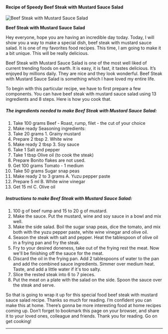             

#### Recipe of Speedy Beef Steak with Mustard Sauce Salad

![Beef Steak with Mustard Sauce Salad](https://img-global.cpcdn.com/recipes/4628786747277312/751x532cq70/beef-steak-with-mustard-sauce-salad-recipe-main-photo.jpg)

**Beef Steak with Mustard Sauce Salad**

Hey everyone, hope you are having an incredible day today. Today, I will show you a way to make a special dish, beef steak with mustard sauce salad. It is one of my favorites food recipes. This time, I am going to make it a bit unique. This will be really delicious.

Beef Steak with Mustard Sauce Salad is one of the most well liked of current trending foods on earth. It is easy, it is fast, it tastes delicious. It’s enjoyed by millions daily. They are nice and they look wonderful. Beef Steak with Mustard Sauce Salad is something which I have loved my entire life.

To begin with this particular recipe, we have to first prepare a few components. You can have beef steak with mustard sauce salad using 13 ingredients and 8 steps. Here is how you cook that.

##### The ingredients needed to make Beef Steak with Mustard Sauce Salad:

1.  Take 100 grams Beef - Roast, rump, filet - the cut of your choice
2.  Make ready Seasoning ingredients:
3.  Take 20 grams 1. Grainy mustard
4.  Prepare 2 tbsp 2. White wine
5.  Make ready 2 tbsp 3. Soy sauce
6.  Take 1 Salt and pepper
7.  Take 1 tbsp Olive oil (to cook the steak)
8.  Prepare Bonito flakes are not used.
9.  Get 100 grams Tomato - 1 medium
10.  Take 50 grams Sugar snap peas
11.  Make ready 2 to 3 grams A. Yuzu pepper paste
12.  Prepare 5 ml B. White wine vinegar
13.  Get 15 ml C. Olive oil

##### Instructions to make Beef Steak with Mustard Sauce Salad:

1.  100 g of beef rump and 15 to 20 g of mustard.
2.  Make the sauce. Put the mustard, wine and soy sauce in a bowl and mix well.
3.  Make the side salad. Boil the sugar snap peas, dice the tomato, and mix both with the yuzu pepper paste, white wine vinegar and olive oil.
4.  Season the steak with salt and pepper. Heat the tablespoon of olive oil in a frying pan and fry the steak.
5.  Fry to your desired doneness, take out of the frying rest the meat. Now we'll be finishing off the sauce for the meat.
6.  Discard the oil in the frying pan. Add 2 tablespoons of water to the pan and add the combined sauce ingredients. Simmer over medium heat. Taste, and add a little water if it's too salty.
7.  Slice the rested steak into 6 to 7 pieces.
8.  Put the meat on a plate with the salad on the side. Spoon the sauce over the steak and serve.

So that is going to wrap it up for this special food beef steak with mustard sauce salad recipe. Thanks so much for reading. I’m confident you can make this at home. There’s gonna be more interesting food at home recipes coming up. Don’t forget to bookmark this page on your browser, and share it to your loved ones, colleague and friends. Thank you for reading. Go on get cooking!

* * *